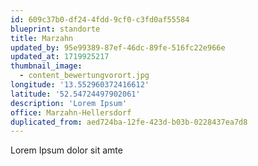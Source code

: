 ```yaml
---
id: 609c37b0-df24-4fdd-9cf0-c3fd0af55584
blueprint: standorte
title: Marzahn
updated_by: 95e99389-87ef-46dc-89fe-516fc22e966e
updated_at: 1719925217
thumbnail_image:
  - content_bewertungvorort.jpg
longitude: '13.552960372416612'
latitude: '52.54724497902061'
description: 'Lorem Ipsum'
office: Marzahn-Hellersdorf
duplicated_from: aed724ba-12fe-423d-b03b-0228437ea7d8
---
```

Lorem Ipsum dolor sit amte